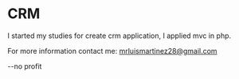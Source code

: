 # CRM
I started my studies for create crm application, I applied mvc in php.

For more information contact me: mrluismartinez28@gmail.com

--no profit
